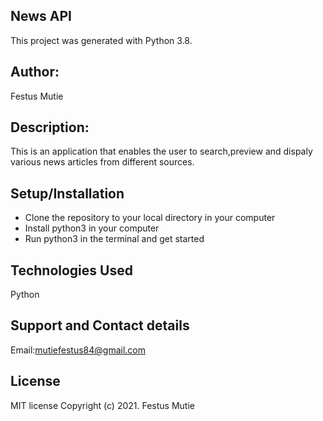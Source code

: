 ## News API
This project was generated with Python 3.8.

## Author:
Festus Mutie

## Description:
This is an application that enables the user to search,preview and dispaly various news articles from different sources.

## Setup/Installation

* Clone the repository to your local directory in your computer
* Install python3 in your computer
* Run python3 in the terminal and get started

## Technologies Used
Python

## Support and Contact details
Email:mutiefestus84@gmail.com

## License
MIT license Copyright (c) 2021. Festus Mutie

